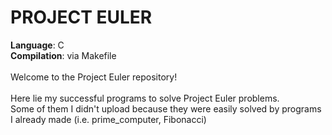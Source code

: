 # PROJECT EULER
<b>Language</b>: C<br>
<b>Compilation</b>: via Makefile<br>
<br>
Welcome to the Project Euler repository!<br>
<br>
Here lie my successful programs to solve Project Euler problems.<br>
Some of them I didn't upload because they were easily solved by programs I already made (i.e. prime_computer, Fibonacci)